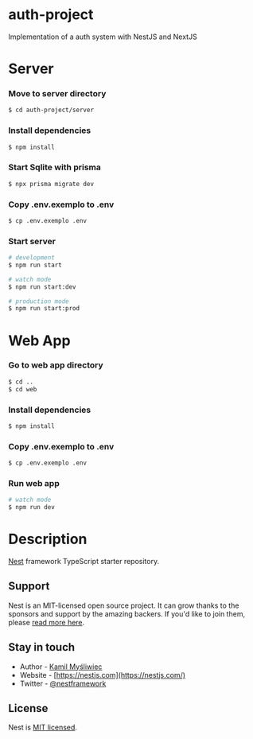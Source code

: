 # auth-project
Implementation of a auth system with NestJS and NextJS



# Server
### Move to server directory
```bash
$ cd auth-project/server
```

### Install dependencies
```bash
$ npm install
```

### Start Sqlite with prisma
```bash
$ npx prisma migrate dev
```

### Copy .env.exemplo to .env
```bash
$ cp .env.exemplo .env
```

### Start server
```bash
# development
$ npm run start

# watch mode
$ npm run start:dev

# production mode
$ npm run start:prod
```

# Web App
### Go to web app directory
```bash
$ cd ..
$ cd web
```

### Install dependencies
```bash
$ npm install
```

### Copy .env.exemplo to .env
```bash
$ cp .env.exemplo .env
```

### Run web app
```bash
# watch mode
$ npm run dev
```

# Description

[Nest](https://github.com/nestjs/nest) framework TypeScript starter repository.


## Support

Nest is an MIT-licensed open source project. It can grow thanks to the sponsors and support by the amazing backers. If you'd like to join them, please [read more here](https://docs.nestjs.com/support).

## Stay in touch

- Author - [Kamil Myśliwiec](https://kamilmysliwiec.com)
- Website - [https://nestjs.com](https://nestjs.com/)
- Twitter - [@nestframework](https://twitter.com/nestframework)

## License

Nest is [MIT licensed](LICENSE).
